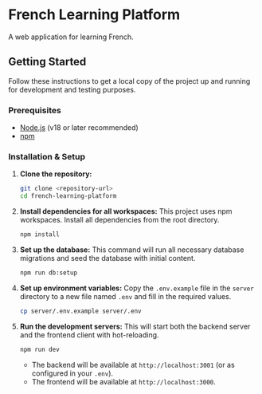 # French Learning Platform

A web application for learning French.

## Getting Started

Follow these instructions to get a local copy of the project up and running for development and testing purposes.

### Prerequisites

*   [Node.js](https://nodejs.org/) (v18 or later recommended)
*   [npm](https://www.npmjs.com/)

### Installation & Setup

1.  **Clone the repository:**
    ```sh
    git clone <repository-url>
    cd french-learning-platform
    ```

2.  **Install dependencies for all workspaces:**
    This project uses npm workspaces. Install all dependencies from the root directory.
    ```sh
    npm install
    ```

3.  **Set up the database:**
    This command will run all necessary database migrations and seed the database with initial content.
    ```sh
    npm run db:setup
    ```

4.  **Set up environment variables:**
    Copy the `.env.example` file in the `server` directory to a new file named `.env` and fill in the required values.
    ```sh
    cp server/.env.example server/.env
    ```

5.  **Run the development servers:**
    This will start both the backend server and the frontend client with hot-reloading.
    ```sh
    npm run dev
    ```
    *   The backend will be available at `http://localhost:3001` (or as configured in your `.env`).
    *   The frontend will be available at `http://localhost:3000`.
